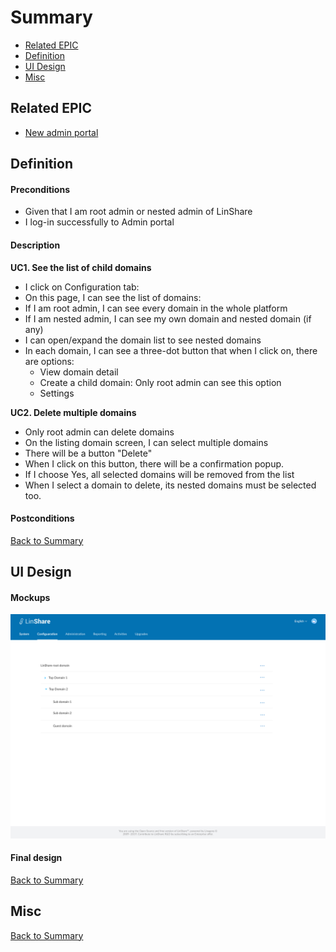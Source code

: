 # Summary

* [Related EPIC](#related-epic)
* [Definition](#definition)
* [UI Design](#ui-design)
* [Misc](#misc)

## Related EPIC

* [New admin portal](./README.md)

## Definition

#### Preconditions

* Given that I am root admin or nested admin of LinShare
* I log-in successfully to Admin portal

#### Description

**UC1. See the list of child domains**

- I click on Configuration tab: 
- On this page, I can see the list of domains:
- If I am root admin, I can see every domain in the whole platform
- If I am nested admin, I can see my own domain and nested domain (if any)
- I can open/expand the domain list to see nested domains
- In each domain, I can see a three-dot button that when I click on, there are options:
   - View domain detail
   - Create a child domain: Only root admin can see this option
   - Settings

**UC2. Delete multiple domains**

- Only root admin can delete domains
- On the listing domain screen, I can select multiple domains 
- There will be a button "Delete"
- When I click on this button, there will be a confirmation popup.
- If I choose Yes, all selected domains will be removed from the list
- When I select a domain to delete, its nested domains must be selected too. 

#### Postconditions

[Back to Summary](#summary)

## UI Design

#### Mockups

![story575](./mockups/575.png)

#### Final design


[Back to Summary](#summary)
## Misc

[Back to Summary](#summary)
